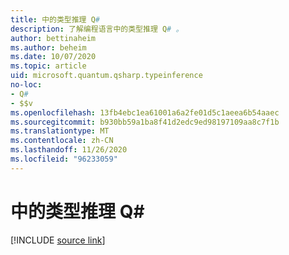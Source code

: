 ```yaml
---
title: 中的类型推理 Q#
description: 了解编程语言中的类型推理 Q# 。
author: bettinaheim
ms.author: beheim
ms.date: 10/07/2020
ms.topic: article
uid: microsoft.quantum.qsharp.typeinference
no-loc:
- Q#
- $$v
ms.openlocfilehash: 13fb4ebc1ea61001a6a2fe01d5c1aeea6b54aaec
ms.sourcegitcommit: b930bb59a1ba8f41d2edc9ed98197109aa8c7f1b
ms.translationtype: MT
ms.contentlocale: zh-CN
ms.lasthandoff: 11/26/2020
ms.locfileid: "96233059"
---
```

# <a name="type-inference-in-no-locq"></a>中的类型推理 Q#

[!INCLUDE [source link](~/includes/qsharp-language/Specifications/Language/4_TypeSystem/TypeInference.md)]

